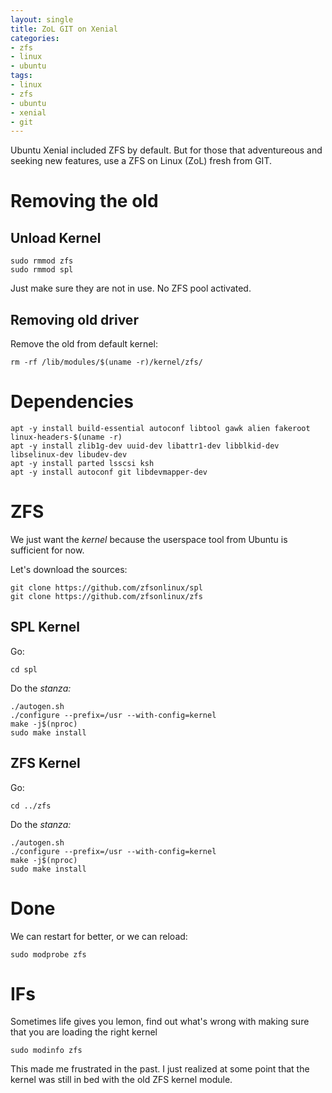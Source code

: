 ```yaml
---
layout: single
title: ZoL GIT on Xenial
categories:
- zfs
- linux
- ubuntu
tags:
- linux
- zfs
- ubuntu
- xenial
- git
---
```


Ubuntu Xenial included ZFS by default. But for those that adventureous and seeking new features,
use a ZFS on Linux (ZoL) fresh from GIT.

# Removing the old

## Unload Kernel

```console
sudo rmmod zfs
sudo rmmod spl
```

Just make sure they are not in use. No ZFS pool activated.

## Removing old driver

Remove the old from default kernel:

```console
rm -rf /lib/modules/$(uname -r)/kernel/zfs/
```

# Dependencies

```console
apt -y install build-essential autoconf libtool gawk alien fakeroot linux-headers-$(uname -r)
apt -y install zlib1g-dev uuid-dev libattr1-dev libblkid-dev libselinux-dev libudev-dev
apt -y install parted lsscsi ksh
apt -y install autoconf git libdevmapper-dev
```

# ZFS

We just want the _kernel_ because the userspace tool from Ubuntu is sufficient for now.

Let's download the sources:

```console
git clone https://github.com/zfsonlinux/spl
git clone https://github.com/zfsonlinux/zfs
```

## SPL Kernel

Go:

```console
cd spl
```

Do the _stanza:_

```console
./autogen.sh
./configure --prefix=/usr --with-config=kernel
make -j$(nproc)
sudo make install
```

## ZFS Kernel

Go:

```console
cd ../zfs
```

Do the _stanza:_

```console
./autogen.sh
./configure --prefix=/usr --with-config=kernel
make -j$(nproc)
sudo make install
```

# Done

We can restart for better, or we can reload:

```console
sudo modprobe zfs
```

# IFs
Sometimes life gives you lemon, find out what's wrong with making sure that you are loading the right kernel

```console
sudo modinfo zfs
```

This made me frustrated in the past. I just realized at some point that the kernel was still in bed with the old ZFS kernel module.
